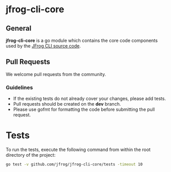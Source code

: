 # jfrog-cli-core

## General

**jfrog-cli-core** is a go module which contains the core code components used by the [JFrog CLI source code](https://github.com/jfrog/jfrog-cli).

## Pull Requests

We welcome pull requests from the community.

### Guidelines

- If the existing tests do not already cover your changes, please add tests.
- Pull requests should be created on the **dev** branch.
- Please use gofmt for formatting the code before submitting the pull request.

# Tests

To run the tests, execute the following command from within the root directory of the project:

```sh
go test -v github.com/jfrog/jfrog-cli-core/tests -timeout 10
```
